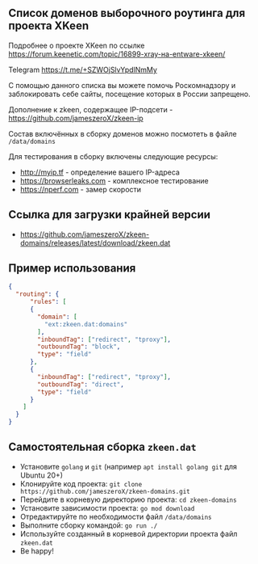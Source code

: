 ## Список доменов выборочного роутинга для проекта XKeen

Подробнее о проекте XKeen по ссылке <https://forum.keenetic.com/topic/16899-xray-на-entware-xkeen/>

Telegram <https://t.me/+SZWOjSlvYpdlNmMy>

С помощью данного списка вы можете помочь Роскомнадзору и заблокировать себе сайты, посещение которых в России запрещено.

Дополнение к zkeen, содержащее IP-подсети - <https://github.com/jameszeroX/zkeen-ip> 

Состав включённых в сборку доменов можно посмотеть в файле `/data/domains`

Для тестирования в сборку включены следующие ресурсы:
- <http://myip.tf> - определение вашего IP-адреса
- <https://browserleaks.com> - комплексное тестирование
- <https://nperf.com> - замер скорости

## Ссылка для загрузки крайней версии

- <https://github.com/jameszeroX/zkeen-domains/releases/latest/download/zkeen.dat>

## Пример использования

```json
{
  "routing": {
      "rules": [
      {
        "domain": [
          "ext:zkeen.dat:domains"
        ],
        "inboundTag": ["redirect", "tproxy"],
        "outboundTag": "block",
        "type": "field"
      },
      {
        "inboundTag": ["redirect", "tproxy"],
        "outboundTag": "direct",
        "type": "field"
      }
    ]
  }
}
```

## Самостоятельная сборка `zkeen.dat`

- Установите `golang` и `git` (например `apt install golang git` для Ubuntu 20+)
- Клонируйте код проекта: `git clone https://github.com/jameszeroX/zkeen-domains.git`
- Перейдите в корневую директорию проекта: `cd zkeen-domains`
- Установите зависимости проекта: `go mod download`
- Отредактируйте по необходимости файл `/data/domains`
- Выполните сборку командой: `go run ./`
- Используйте созданный в корневой директории проекта файл `zkeen.dat`
- Be happy!

